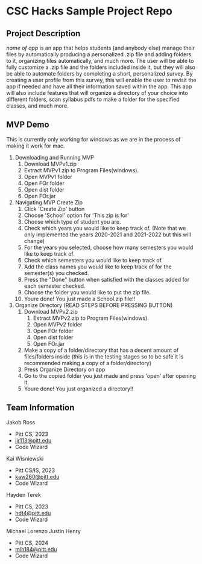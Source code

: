 # CSC Hacks Sample Project Repo
## Project Description
*name of app* is an app that helps students (and anybody else) manage their files by automatically producing a personalized .zip file and adding folders to it, organizing files automatically, and much more. The user will be able to fully customize a .zip file and the folders included inside it, but they will also be able to automate folders by completing a short, personalized survey. By creating a user profile from this survey, this will enable the user to revisit the app if needed and have all their information saved within the app. This app will also include features that will organize a directory of your choice into different folders, scan syllabus pdfs to make a folder for the specified classes, and much more.
## MVP Demo
This is currently only working for windows as we are in the process of making it work for mac.
1. Downloading and Running MVP
    1. Download MVPv1.zip
    2. Extract MVPv1.zip to Program Files(windows).
    3. Open MVPv1 folder
    4. Open FOr folder
    5. Open dist folder
    6. Open FOr.jar
2. Navigating MVP Create Zip
    1. Click 'Create Zip' button
    2. Choose 'School' option for 'This zip is for'
    3. Choose which type of student you are.
    4. Check which years you would like to keep track of. (Note that we only implemented the years 2020-2021 and 2021-2022 but this will change)
    5. For the years you selected, choose how many semesters you would like to keep track of.
    6. Check which semesters you would like to keep track of.
    7. Add the class names you would like to keep track of for the semester(s) you checked.
    8. Press the "Done" button when satisfied with the classes added for each semester checked.
    9. Choose the folder you would like to put the zip file.
    10. Youre done! You just made a School.zip file!!
3. Organize Directory (READ STEPS BEFORE PRESSING BUTTON)
    1. Download MVPv2.zip
        1. Extract MVPv2.zip to Program Files(windows).
        2. Open MVPv2 folder
        3. Open FOr folder
        4. Open dist folder
        5. Open FOr.jar
    2. Make a copy of a folder/directory that has a decent amount of files/folders inside (this is in the testing stages so to be safe it is recommended making a copy of a folder/directory)
    3. Press Organize Directory on app
    4. Go to the copied folder you just made and press 'open' after opening it.
    5. Youre done! You just organized a directory!!

## Team Information
Jakob Ross
* Pitt CS, 2023
* jjr113@pitt.edu
* Code Wizard

Kai Wisniewski
* Pitt CS/IS, 2023
* kaw260@pitt.edu
* Code Wizard

Hayden Terek
* Pitt CS, 2023
* hdt4@pitt.edu
* Code Wizard

Michael Lorenzo Justin Henry
* Pitt CS, 2024
* mlh184@pitt.edu
* Code Wizard
